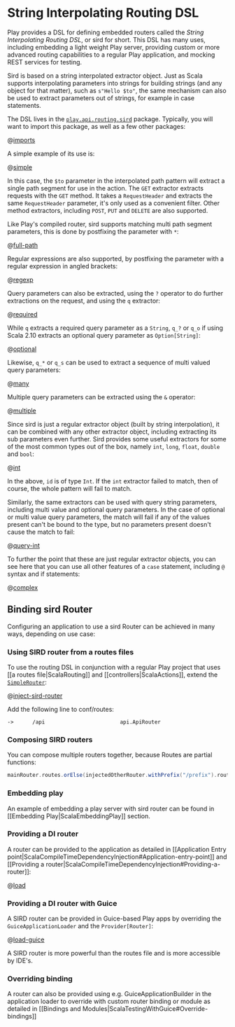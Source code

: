 <!--- Copyright (C) 2009-2016 Lightbend Inc. <https://www.lightbend.com> -->
# String Interpolating Routing DSL

Play provides a DSL for defining embedded routers called the *String Interpolating Routing DSL*, or sird for short.  This DSL has many uses, including embedding a light weight Play server, providing custom or more advanced routing capabilities to a regular Play application, and mocking REST services for testing.

Sird is based on a string interpolated extractor object.  Just as Scala supports interpolating parameters into strings for building strings (and any object for that matter), such as `s"Hello $to"`, the same mechanism can also be used to extract parameters out of strings, for example in case statements.

The DSL lives in the [`play.api.routing.sird`](api/scala/play/api/routing/sird/) package. Typically, you will want to import this package, as well as a few other packages:

@[imports](code/ScalaSirdRouter.scala)

A simple example of its use is:

@[simple](code/ScalaSirdRouter.scala)

In this case, the `$to` parameter in the interpolated path pattern will extract a single path segment for use in the action.  The `GET` extractor extracts requests with the `GET` method.  It takes a `RequestHeader` and extracts the same `RequestHeader` parameter, it's only used as a convenient filter.  Other method extractors, including `POST`, `PUT` and `DELETE` are also supported.

Like Play's compiled router, sird supports matching multi path segment parameters, this is done by postfixing the parameter with `*`:

@[full-path](code/ScalaSirdRouter.scala)

Regular expressions are also supported, by postfixing the parameter with a regular expression in angled brackets:

@[regexp](code/ScalaSirdRouter.scala)

Query parameters can also be extracted, using the `?` operator to do further extractions on the request, and using the `q` extractor:

@[required](code/ScalaSirdRouter.scala)

While `q` extracts a required query parameter as a `String`, `q_?` or `q_o` if using Scala 2.10 extracts an optional query parameter as `Option[String]`:

@[optional](code/ScalaSirdRouter.scala)

Likewise, `q_*` or `q_s` can be used to extract a sequence of multi valued query parameters:

@[many](code/ScalaSirdRouter.scala)

Multiple query parameters can be extracted using the `&` operator:

@[multiple](code/ScalaSirdRouter.scala)

Since sird is just a regular extractor object (built by string interpolation), it can be combined with any other extractor object, including extracting its sub parameters even further.  Sird provides some useful extractors for some of the most common types out of the box, namely `int`, `long`, `float`, `double` and `bool`:

@[int](code/ScalaSirdRouter.scala)

In the above, `id` is of type `Int`.  If the `int` extractor failed to match, then of course, the whole pattern will fail to match.

Similarly, the same extractors can be used with query string parameters, including multi value and optional query parameters.  In the case of optional or multi value query parameters, the match will fail if any of the values present can't be bound to the type, but no parameters present doesn't cause the match to fail:

@[query-int](code/ScalaSirdRouter.scala)

To further the point that these are just regular extractor objects, you can see here that you can use all other features of a `case` statement, including `@` syntax and if statements:

@[complex](code/ScalaSirdRouter.scala)

## Binding sird Router

Configuring an application to use a sird Router can be achieved in many ways, depending on use case:

### Using SIRD router from a routes files

To use the routing DSL in conjunction with a regular Play project that uses [[a routes file|ScalaRouting]] and [[controllers|ScalaActions]], extend the [`SimpleRouter`](api/scala/play/api/routing/SimpleRouter.html):

@[inject-sird-router](code/ApiRouter.scala)

Add the following line to conf/routes:

```
->      /api                        api.ApiRouter
```

### Composing SIRD routers

You can compose multiple routers together, because Routes are partial functions:

``` scala
mainRouter.routes.orElse(injectedOtherRouter.withPrefix("/prefix").routes)
```

### Embedding play

An example of embedding a play server with sird router can be found in [[Embedding Play|ScalaEmbeddingPlay]] section.

### Providing a DI router

A router can be provided to the application as detailed in [[Application Entry point|ScalaCompileTimeDependencyInjection#Application-entry-point]] and [[Providing a router|ScalaCompileTimeDependencyInjection#Providing-a-router]]:

@[load](code/SirdAppLoader.scala)

### Providing a DI router with Guice

A SIRD router can be provided in Guice-based Play apps by overriding the `GuiceApplicationLoader` and the `Provider[Router]`:

@[load-guice](code/ScalaSimpleRouter.scala)

A SIRD router is more powerful than the routes file and is more accessible by IDE's.

### Overriding binding

A router can also be provided using e.g. GuiceApplicationBuilder in the application loader to override with custom router binding or module as detailed in [[Bindings and Modules|ScalaTestingWithGuice#Override-bindings]]
